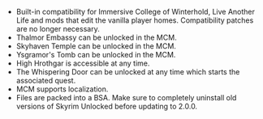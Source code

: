 - Built-in compatibility for Immersive College of Winterhold, Live Another Life and mods that edit the vanilla player homes. Compatibility patches are no longer necessary.
- Thalmor Embassy can be unlocked in the MCM.
- Skyhaven Temple can be unlocked in the MCM.
- Ysgramor's Tomb can be unlocked in the MCM.
- High Hrothgar is accessible at any time.
- The Whispering Door can be unlocked at any time which starts the associated quest.
- MCM supports localization.
- Files are packed into a BSA. Make sure to completely uninstall old versions of Skyrim Unlocked before updating to 2.0.0.

